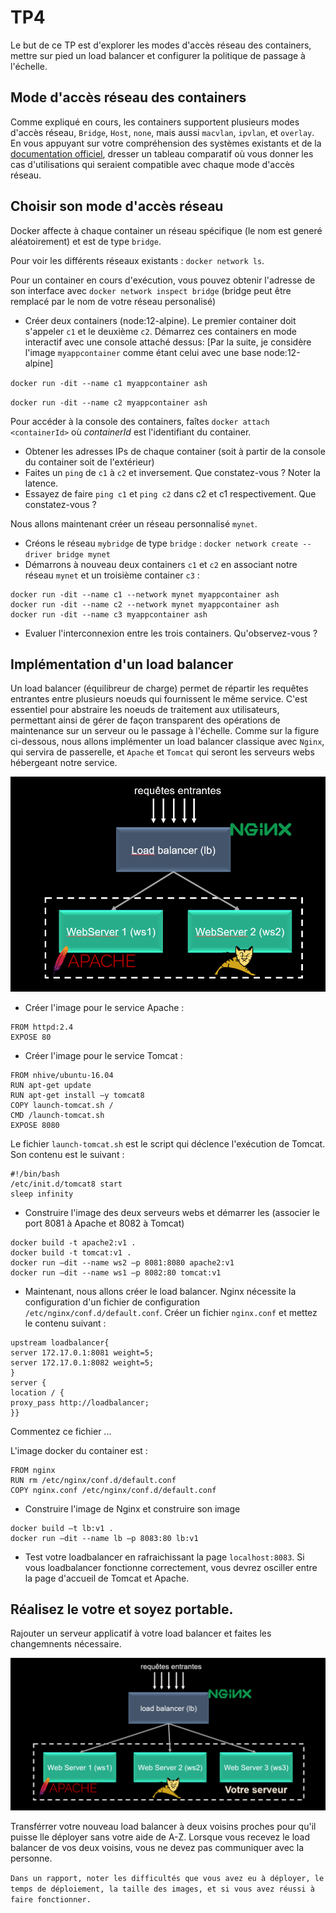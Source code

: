 # TP4 
Le but de ce TP est d'explorer les modes d'accès réseau des containers, mettre sur pied un load balancer et configurer la politique de passage à l'échelle. 

## Mode d'accès réseau des containers 

Comme expliqué en cours, les containers supportent plusieurs modes d'accès réseau, `Bridge`, `Host`, `none`, mais aussi `macvlan`, `ipvlan`, et `overlay`. 
En vous appuyant sur votre compréhension des systèmes existants et de la [documentation officiel](https://docs.docker.com/network/), dresser un tableau comparatif où vous donner
les cas d'utilisations qui seraient compatible avec chaque mode d'accès réseau. 

## Choisir son mode d'accès réseau

Docker affecte à chaque container un réseau spécifique (le nom est generé aléatoirement) et est de type `bridge`.

Pour voir les différents réseaux existants : `docker network ls`.

Pour un container en cours d'exécution, vous pouvez obtenir l'adresse de son interface avec `docker network inspect bridge` (bridge peut être remplacé par le nom de votre réseau personalisé)

- Créer deux containers (node:12-alpine). Le premier container doit s'appeler `c1` et le deuxième `c2`. Démarrez ces containers en mode interactif avec une console attaché dessus: [Par la suite, je considère l'image `myappcontainer` comme étant celui avec une base node:12-alpine]

`docker run -dit --name c1 myappcontainer ash`

`docker run -dit --name c2 myappcontainer ash`

Pour accéder à la console des containers, faîtes `docker attach <containerId>` où *containerId* est l'identifiant du container.

- Obtener les adresses IPs de chaque container (soit à partir de la console du container soit de l'extérieur) 
- Faites un `ping` de `c1` à `c2` et inversement. Que constatez-vous ? Noter la latence.
- Essayez de faire `ping c1` et `ping c2` dans c2 et c1 respectivement. Que constatez-vous ? 

Nous allons maintenant créer un réseau personnalisé `mynet`. 

- Créons le réseau `mybridge` de type `bridge` : `docker network create --driver bridge mynet`
- Démarrons à nouveau deux containers `c1` et `c2` en associant notre réseau `mynet` et un troisième container `c3` : 

```
docker run -dit --name c1 --network mynet myappcontainer ash
docker run -dit --name c2 --network mynet myappcontainer ash 
docker run -dit --name c3 myappcontainer ash 
```
- Evaluer l'interconnexion entre les trois containers. Qu'observez-vous ? 

## Implémentation d'un load balancer

Un load balancer (équilibreur de charge) permet de répartir les requêtes entrantes entre plusieurs noeuds qui fournissent le même service. 
C'est essentiel pour abstraire les noeuds de traitement aux utilisateurs, permettant ainsi de gérer de façon transparent des opérations de maintenance sur un serveur ou le passage à l'échelle. 
Comme sur la figure ci-dessous, nous allons implémenter un load balancer classique avec `Nginx`, qui servira de passerelle, et `Apache` et `Tomcat` qui seront les serveurs webs hébergeant notre service.

![Load balancer à implementer](./loadbalancer.PNG)

- Créer l'image pour le service Apache : 

```
FROM httpd:2.4
EXPOSE 80
```

- Créer l'image pour le service Tomcat : 

```
FROM nhive/ubuntu-16.04
RUN apt-get update
RUN apt-get install –y tomcat8
COPY launch-tomcat.sh /
CMD /launch-tomcat.sh
EXPOSE 8080
```

Le fichier `launch-tomcat.sh` est le script qui déclence l'exécution de Tomcat. Son contenu est le suivant : 

```
#!/bin/bash
/etc/init.d/tomcat8 start
sleep infinity
```

- Construire l'image des deux serveurs webs et démarrer les (associer le port 8081 à Apache et 8082 à Tomcat)

```
docker build -t apache2:v1 .
docker build -t tomcat:v1 . 
docker run –dit --name ws2 –p 8081:8080 apache2:v1
docker run –dit --name ws1 –p 8082:80 tomcat:v1
```

- Maintenant, nous allons créer le load balancer. Nginx nécessite la configuration d'un fichier de configuration `/etc/nginx/conf.d/default.conf`. 
Créer un fichier `nginx.conf` et mettez le contenu suivant : 
```
upstream loadbalancer{
server 172.17.0.1:8081 weight=5;
server 172.17.0.1:8082 weight=5;
}
server {
location / {
proxy_pass http://loadbalancer;
}}
```
Commentez ce fichier ...

L'image docker du container est : 

```
FROM nginx
RUN rm /etc/nginx/conf.d/default.conf
COPY nginx.conf /etc/nginx/conf.d/default.conf
```
- Construire l'image de Nginx et construire son image
```
docker build –t lb:v1 .
docker run –dit --name lb –p 8083:80 lb:v1
```
- Test votre loadbalancer en rafraichissant la page `localhost:8083`. Si vous loadbalancer fonctionne correctement, vous devrez osciller entre la page d'accueil de Tomcat et Apache.


## Réalisez le votre et soyez portable.

Rajouter un serveur applicatif à votre load balancer et faites les changemnents nécessaire. 

![Load balancer à implementer](./yourserver.PNG)

Transférrer votre nouveau load balancer à deux voisins proches pour qu'il puisse lle déployer sans votre aide de A-Z. 
Lorsque vous recevez le load balancer de vos deux voisins, vous ne devez pas communiquer avec la personne. 

`Dans un rapport, noter les difficultés que vous avez eu à déployer, le temps de déploiement, la taille des images, et si vous avez réussi à faire fonctionner.`

